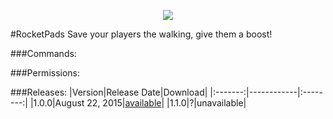 <p align="center">
  <img src="https://raw.githubusercontent.com/Gamecrafter/PocketMine-Plugins/master/RocketPads/images/icon.png?raw=true"/>
</p>
#RocketPads
Save your players the walking, give them a boost!

###Commands:

###Permissions:

###Releases:
|Version|Release Date|Download|
|:-------:|------------|:--------:|
|1.0.0|August 22, 2015|[available](https://github.com/Gamecrafter/PocketMine-Plugins/blob/master/RocketPads/releases/RocketPads_v1.0.0.phar?raw=true)|
|1.1.0|?|unavailable|
